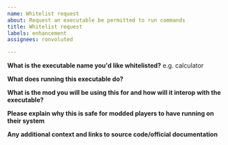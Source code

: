 ```yaml
---
name: Whitelist request
about: Request an executable be permitted to run commands
title: Whitelist request
labels: enhancement
assignees: ronvoluted

---
```


**What is the executable name you'd like whitelisted?**
e.g. calculator

**What does running this executable do?**

**What is the mod you will be using this for and how will it interop with the executable?**

**Please explain why this is safe for modded players to have running on their system**

**Any additional context and links to source code/official documentation**
